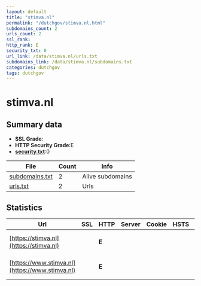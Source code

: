 ```yaml
---
layout: default
title: "stimva.nl"
permalink: "/dutchgov/stimva.nl.html"
subdomains_count: 2
urls_count: 2
ssl_rank: 
http_rank: E
security_txt: 0
url_link: /data/stimva.nl/urls.txt
subdomains_link: /data/stimva.nl/subdomains.txt
categories: dutchgov
tags: dutchgov
---
```



# stimva.nl
## Summary data


 - **SSL Grade**:
 - **HTTP Security Grade**:E
 - **[security.txt](https://www.digitaleoverheid.nl/nieuws/standaard-security-txt-nu-verplicht-voor-overheid/)**:0


| File       | Count | Info |
|------------|-------|------|
|[subdomains.txt](/DutchGovScope/data/stimva.nl/subdomains.txt)|2|Alive subdomains|
|[urls.txt](/DutchGovScope/data/stimva.nl/urls.txt)|2|Urls|


## Statistics


| Url | SSL | HTTP | Server | Cookie | HSTS | CORS | CTO | CSP | XFO | XXP | RP |FP| Tech |Title |
|--------|-------|-------|------|------|------|------|------|------|------|------|------|------|------|------|
|[https://stimva.nl](https://stimva.nl)| | **E**|| | | | | | | | :white_check_mark: | |HSTS Microsoft ASP.NET|Object moved|
|[https://www.stimva.nl](https://www.stimva.nl)| | **E**|| | | | | | | | :white_check_mark: | |HSTS Microsoft ASP.NET|Object moved|



